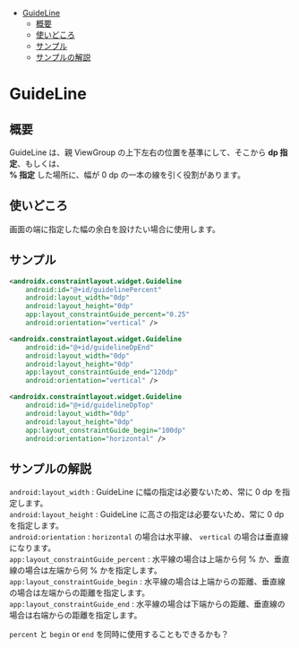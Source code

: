 <!-- TOC START min:1 max:3 link:true asterisk:false update:true -->
- [GuideLine](#guideline)
  - [概要](#概要)
  - [使いどころ](#使いどころ)
  - [サンプル](#サンプル)
  - [サンプルの解説](#サンプルの解説)
<!-- TOC END -->


# GuideLine

## 概要

GuideLine は、親 ViewGroup の上下左右の位置を基準にして、そこから **dp 指定**、もしくは、  
**% 指定** した場所に、幅が 0 dp の一本の線を引く役割があります。


## 使いどころ

画面の端に指定した幅の余白を設けたい場合に使用します。


## サンプル

```xml
<androidx.constraintlayout.widget.Guideline
    android:id="@+id/guidelinePercent"
    android:layout_width="0dp"
    android:layout_height="0dp"
    app:layout_constraintGuide_percent="0.25"
    android:orientation="vertical" />

<androidx.constraintlayout.widget.Guideline
    android:id="@+id/guidelineDpEnd"
    android:layout_width="0dp"
    android:layout_height="0dp"
    app:layout_constraintGuide_end="120dp"
    android:orientation="vertical" />

<androidx.constraintlayout.widget.Guideline
    android:id="@+id/guidelineDpTop"
    android:layout_width="0dp"
    android:layout_height="0dp"
    app:layout_constraintGuide_begin="100dp"
    android:orientation="horizontal" />
```


## サンプルの解説

`android:layout_width` : GuideLine に幅の指定は必要ないため、常に 0 dp を指定します。  
`android:layout_height` : GuideLine に高さの指定は必要ないため、常に 0 dp を指定します。  
`android:orientation` : `horizontal` の場合は水平線、 `vertical` の場合は垂直線になります。  
`app:layout_constraintGuide_percent` : 水平線の場合は上端から何 % か、垂直線の場合は左端から何 % かを指定します。  
`app:layout_constraintGuide_begin` : 水平線の場合は上端からの距離、垂直線の場合は左端からの距離を指定します。  
`app:layout_constraintGuide_end` : 水平線の場合は下端からの距離、垂直線の場合は右端からの距離を指定します。

`percent` と `begin` or `end` を同時に使用することもできるかも？








